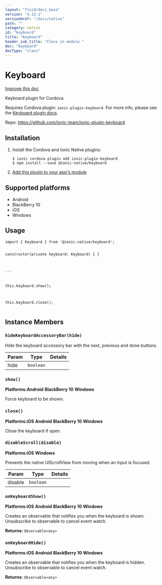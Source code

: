 ```yaml
---
layout: "fluid/docs_base"
version: "4.12.1"
versionHref: "/docs/native"
path: ""
category: native
id: "keyboard"
title: "Keyboard"
header_sub_title: "Class in module "
doc: "Keyboard"
docType: "class"
---
```


<h1 class="api-title">Keyboard</h1>

<a class="improve-v2-docs" href="http://github.com/ionic-team/ionic-native/edit/master/src/@ionic-native/plugins/keyboard/index.ts#L2">
  Improve this doc
</a>







<p>Keyboard plugin for Cordova.</p>
<p>Requires Cordova plugin: <code>ionic-plugin-keyboard</code>. For more info, please see the <a href="https://github.com/ionic-team/ionic-plugin-keyboard">Keyboard plugin docs</a>.</p>


<p>Repo:
  <a href="https://github.com/ionic-team/ionic-plugin-keyboard">
    https://github.com/ionic-team/ionic-plugin-keyboard
  </a>
</p>


<h2><a class="anchor" name="installation" href="#installation"></a>Installation</h2>
<ol class="installation">
  <li>Install the Cordova and Ionic Native plugins:<br>
    <pre><code class="nohighlight">$ ionic cordova plugin add ionic-plugin-keyboard
$ npm install --save @ionic-native/keyboard
</code></pre>
  </li>
  <li><a href="https://ionicframework.com/docs/native/#Add_Plugins_to_Your_App_Module">Add this plugin to your app's module</a></li>
</ol>



<h2><a class="anchor" name="platforms" href="#platforms"></a>Supported platforms</h2>
<ul>
  <li>Android</li><li>BlackBerry 10</li><li>iOS</li><li>Windows</li>
</ul>






<h2><a class="anchor" name="usage" href="#usage"></a>Usage</h2>
<pre><code class="lang-typescript">import { Keyboard } from &#39;@ionic-native/keyboard&#39;;

constructor(private keyboard: Keyboard) { }

...

this.keyboard.show();

this.keyboard.close();
</code></pre>








<h2><a class="anchor" name="instance-members" href="#instance-members"></a>Instance Members</h2>
<h3><a class="anchor" name="hideKeyboardAccessoryBar" href="#hideKeyboardAccessoryBar"></a><code>hideKeyboardAccessoryBar(hide)</code></h3>




Hide the keyboard accessory bar with the next, previous and done buttons.
<table class="table param-table" style="margin:0;">
  <thead>
  <tr>
    <th>Param</th>
    <th>Type</th>
    <th>Details</th>
  </tr>
  </thead>
  <tbody>
  <tr>
    <td>
      hide</td>
    <td>
      <code>boolean</code>
    </td>
    <td>
      </td>
  </tr>
  </tbody>
</table>

<h3><a class="anchor" name="show" href="#show"></a><code>show()</code></h3>



<p>
  <strong>Platforms:</strong><strong class="tag">Android</strong>&nbsp;<strong class="tag">BlackBerry 10</strong>&nbsp;<strong class="tag">Windows</strong>&nbsp;</p>


Force keyboard to be shown.



<h3><a class="anchor" name="close" href="#close"></a><code>close()</code></h3>



<p>
  <strong>Platforms:</strong><strong class="tag">iOS</strong>&nbsp;<strong class="tag">Android</strong>&nbsp;<strong class="tag">BlackBerry 10</strong>&nbsp;<strong class="tag">Windows</strong>&nbsp;</p>


Close the keyboard if open.



<h3><a class="anchor" name="disableScroll" href="#disableScroll"></a><code>disableScroll(disable)</code></h3>



<p>
  <strong>Platforms:</strong><strong class="tag">iOS</strong>&nbsp;<strong class="tag">Windows</strong>&nbsp;</p>


Prevents the native UIScrollView from moving when an input is focused.
<table class="table param-table" style="margin:0;">
  <thead>
  <tr>
    <th>Param</th>
    <th>Type</th>
    <th>Details</th>
  </tr>
  </thead>
  <tbody>
  <tr>
    <td>
      disable</td>
    <td>
      <code>boolean</code>
    </td>
    <td>
      </td>
  </tr>
  </tbody>
</table>

<h3><a class="anchor" name="onKeyboardShow" href="#onKeyboardShow"></a><code>onKeyboardShow()</code></h3>



<p>
  <strong>Platforms:</strong><strong class="tag">iOS</strong>&nbsp;<strong class="tag">Android</strong>&nbsp;<strong class="tag">BlackBerry 10</strong>&nbsp;<strong class="tag">Windows</strong>&nbsp;</p>


Creates an observable that notifies you when the keyboard is shown. Unsubscribe to observable to cancel event watch.


<div class="return-value" markdown="1">
  <i class="icon ion-arrow-return-left"></i>
  <b>Returns:</b> <code>Observable&lt;any&gt;</code> 
</div><h3><a class="anchor" name="onKeyboardHide" href="#onKeyboardHide"></a><code>onKeyboardHide()</code></h3>



<p>
  <strong>Platforms:</strong><strong class="tag">iOS</strong>&nbsp;<strong class="tag">Android</strong>&nbsp;<strong class="tag">BlackBerry 10</strong>&nbsp;<strong class="tag">Windows</strong>&nbsp;</p>


Creates an observable that notifies you when the keyboard is hidden. Unsubscribe to observable to cancel event watch.


<div class="return-value" markdown="1">
  <i class="icon ion-arrow-return-left"></i>
  <b>Returns:</b> <code>Observable&lt;any&gt;</code> 
</div>





